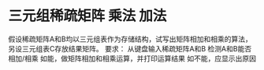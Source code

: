 # 三元组稀疏矩阵 乘法 加法

假设稀疏矩阵A和B均以三元组表作为存储结构，试写出矩阵相加和相乘的算法，另设三元组表C存放结果矩阵。
要求：
从键盘输入稀疏矩阵A和B
检测A和B能否相加/相乘
如能，做矩阵相加和相乘运算，并打印运算结果
如不能，应显示出原因

